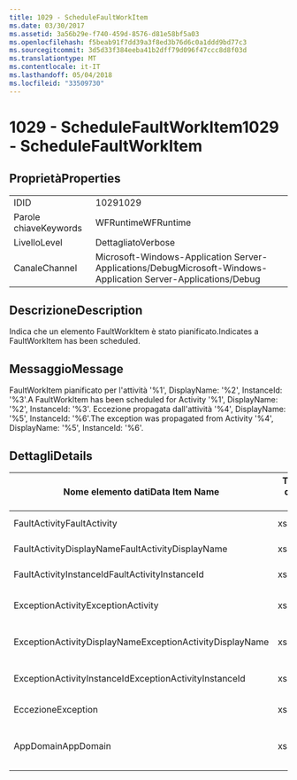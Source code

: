 ```yaml
---
title: 1029 - ScheduleFaultWorkItem
ms.date: 03/30/2017
ms.assetid: 3a56b29e-f740-459d-8576-d81e58bf5a03
ms.openlocfilehash: f5beab91f7dd39a3f8ed3b76d6c0a1ddd9bd77c3
ms.sourcegitcommit: 3d5d33f384eeba41b2dff79d096f47ccc8d8f03d
ms.translationtype: MT
ms.contentlocale: it-IT
ms.lasthandoff: 05/04/2018
ms.locfileid: "33509730"
---
```

# <a name="1029---schedulefaultworkitem"></a><span data-ttu-id="a0399-102">1029 - ScheduleFaultWorkItem</span><span class="sxs-lookup"><span data-stu-id="a0399-102">1029 - ScheduleFaultWorkItem</span></span>
## <a name="properties"></a><span data-ttu-id="a0399-103">Proprietà</span><span class="sxs-lookup"><span data-stu-id="a0399-103">Properties</span></span>  
  
|||  
|-|-|  
|<span data-ttu-id="a0399-104">ID</span><span class="sxs-lookup"><span data-stu-id="a0399-104">ID</span></span>|<span data-ttu-id="a0399-105">1029</span><span class="sxs-lookup"><span data-stu-id="a0399-105">1029</span></span>|  
|<span data-ttu-id="a0399-106">Parole chiave</span><span class="sxs-lookup"><span data-stu-id="a0399-106">Keywords</span></span>|<span data-ttu-id="a0399-107">WFRuntime</span><span class="sxs-lookup"><span data-stu-id="a0399-107">WFRuntime</span></span>|  
|<span data-ttu-id="a0399-108">Livello</span><span class="sxs-lookup"><span data-stu-id="a0399-108">Level</span></span>|<span data-ttu-id="a0399-109">Dettagliato</span><span class="sxs-lookup"><span data-stu-id="a0399-109">Verbose</span></span>|  
|<span data-ttu-id="a0399-110">Canale</span><span class="sxs-lookup"><span data-stu-id="a0399-110">Channel</span></span>|<span data-ttu-id="a0399-111">Microsoft-Windows-Application Server-Applications/Debug</span><span class="sxs-lookup"><span data-stu-id="a0399-111">Microsoft-Windows-Application Server-Applications/Debug</span></span>|  
  
## <a name="description"></a><span data-ttu-id="a0399-112">Descrizione</span><span class="sxs-lookup"><span data-stu-id="a0399-112">Description</span></span>  
 <span data-ttu-id="a0399-113">Indica che un elemento FaultWorkItem è stato pianificato.</span><span class="sxs-lookup"><span data-stu-id="a0399-113">Indicates a FaultWorkItem has been scheduled.</span></span>  
  
## <a name="message"></a><span data-ttu-id="a0399-114">Messaggio</span><span class="sxs-lookup"><span data-stu-id="a0399-114">Message</span></span>  
 <span data-ttu-id="a0399-115">FaultWorkItem pianificato per l'attività '%1', DisplayName: '%2', InstanceId: '%3'.</span><span class="sxs-lookup"><span data-stu-id="a0399-115">A FaultWorkItem has been scheduled for Activity '%1', DisplayName: '%2', InstanceId: '%3'.</span></span>  <span data-ttu-id="a0399-116">Eccezione propagata dall'attività '%4', DisplayName: '%5', InstanceId: '%6'.</span><span class="sxs-lookup"><span data-stu-id="a0399-116">The exception was propagated from Activity '%4', DisplayName: '%5', InstanceId: '%6'.</span></span>  
  
## <a name="details"></a><span data-ttu-id="a0399-117">Dettagli</span><span class="sxs-lookup"><span data-stu-id="a0399-117">Details</span></span>  
  
|<span data-ttu-id="a0399-118">Nome elemento dati</span><span class="sxs-lookup"><span data-stu-id="a0399-118">Data Item Name</span></span>|<span data-ttu-id="a0399-119">Tipo elemento dati</span><span class="sxs-lookup"><span data-stu-id="a0399-119">Data Item Type</span></span>|<span data-ttu-id="a0399-120">Descrizione</span><span class="sxs-lookup"><span data-stu-id="a0399-120">Description</span></span>|  
|--------------------|--------------------|-----------------|  
|<span data-ttu-id="a0399-121">FaultActivity</span><span class="sxs-lookup"><span data-stu-id="a0399-121">FaultActivity</span></span>|<span data-ttu-id="a0399-122">xs:string</span><span class="sxs-lookup"><span data-stu-id="a0399-122">xs:string</span></span>|<span data-ttu-id="a0399-123">Il nome del tipo di attività fault.</span><span class="sxs-lookup"><span data-stu-id="a0399-123">The type name of the fault activity.</span></span>|  
|<span data-ttu-id="a0399-124">FaultActivityDisplayName</span><span class="sxs-lookup"><span data-stu-id="a0399-124">FaultActivityDisplayName</span></span>|<span data-ttu-id="a0399-125">xs:string</span><span class="sxs-lookup"><span data-stu-id="a0399-125">xs:string</span></span>|<span data-ttu-id="a0399-126">Nome visualizzato dell'attività fault.</span><span class="sxs-lookup"><span data-stu-id="a0399-126">The display name of the fault activity.</span></span>|  
|<span data-ttu-id="a0399-127">FaultActivityInstanceId</span><span class="sxs-lookup"><span data-stu-id="a0399-127">FaultActivityInstanceId</span></span>|<span data-ttu-id="a0399-128">xs:string</span><span class="sxs-lookup"><span data-stu-id="a0399-128">xs:string</span></span>|<span data-ttu-id="a0399-129">ID dell'istanza dell'attività fault.</span><span class="sxs-lookup"><span data-stu-id="a0399-129">The instance id of the fault activity.</span></span>|  
|<span data-ttu-id="a0399-130">ExceptionActivity</span><span class="sxs-lookup"><span data-stu-id="a0399-130">ExceptionActivity</span></span>|<span data-ttu-id="a0399-131">xs:string</span><span class="sxs-lookup"><span data-stu-id="a0399-131">xs:string</span></span>|<span data-ttu-id="a0399-132">Il nome del tipo di attività che ha generato l'eccezione.</span><span class="sxs-lookup"><span data-stu-id="a0399-132">The type name of the activity that threw the exception.</span></span>|  
|<span data-ttu-id="a0399-133">ExceptionActivityDisplayName</span><span class="sxs-lookup"><span data-stu-id="a0399-133">ExceptionActivityDisplayName</span></span>|<span data-ttu-id="a0399-134">xs:string</span><span class="sxs-lookup"><span data-stu-id="a0399-134">xs:string</span></span>|<span data-ttu-id="a0399-135">Il nome visualizzato dell'attività che ha generato l'eccezione.</span><span class="sxs-lookup"><span data-stu-id="a0399-135">The display name of the activity that threw the exception.</span></span>|  
|<span data-ttu-id="a0399-136">ExceptionActivityInstanceId</span><span class="sxs-lookup"><span data-stu-id="a0399-136">ExceptionActivityInstanceId</span></span>|<span data-ttu-id="a0399-137">xs:string</span><span class="sxs-lookup"><span data-stu-id="a0399-137">xs:string</span></span>|<span data-ttu-id="a0399-138">ID dell'istanza dell'attività che ha generato l'eccezione.</span><span class="sxs-lookup"><span data-stu-id="a0399-138">The instance id of the activity that threw the exception.</span></span>|  
|<span data-ttu-id="a0399-139">Eccezione</span><span class="sxs-lookup"><span data-stu-id="a0399-139">Exception</span></span>|<span data-ttu-id="a0399-140">xs:string</span><span class="sxs-lookup"><span data-stu-id="a0399-140">xs:string</span></span>|<span data-ttu-id="a0399-141">Dettagli dell'eccezione.</span><span class="sxs-lookup"><span data-stu-id="a0399-141">The exception details for the exception</span></span>|  
|<span data-ttu-id="a0399-142">AppDomain</span><span class="sxs-lookup"><span data-stu-id="a0399-142">AppDomain</span></span>|<span data-ttu-id="a0399-143">xs:string</span><span class="sxs-lookup"><span data-stu-id="a0399-143">xs:string</span></span>|<span data-ttu-id="a0399-144">Stringa restituita da AppDomain.CurrentDomain.FriendlyName.</span><span class="sxs-lookup"><span data-stu-id="a0399-144">The string returned by AppDomain.CurrentDomain.FriendlyName.</span></span>|
